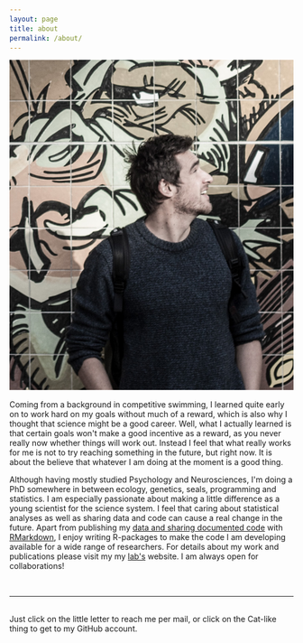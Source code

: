 ```yaml
---
layout: page
title: about
permalink: /about/
---
```


<img class="col one right" src="/img/martin.jpg">


Coming from a background in competitive swimming, I learned quite early on to work hard on my goals without much of a reward, which is also why I thought that science might be a good career. Well, what I actually learned is that certain goals won't make a good incentive as a reward, as you never really now whether things will work out. 
Instead I feel that what really works for me is not to try reaching something in the future, but right now. It is about the believe that whatever I am doing at the moment is a good thing.  

Although having mostly studied Psychology and Neurosciences, I'm doing a PhD somewhere in between ecology, genetics, seals, programming and statistics. I am especially passionate about making a little difference as a young scientist for the science system. I feel that caring about statistical analyses as well as sharing data and code can cause a real change in the future. Apart from publishing my  <a href="http://www.pnas.org/content/112/36/E5005?tab=ds" target="blank">data and sharing documented code</a> with <a href="https://mastoffel.github.io/mastoffel.github.io/coding/2016/10/25/reproducibility.html" target="blank">RMarkdown</a>, I enjoy writing R-packages to make the code I am developing available for a wide range of researchers. For details about my work and publications please visit my my <a href="https://thehoffmanlab.com/group/martin-stoffel/" target="blank">lab's</a> website. I am always open for collaborations!

<br/>
<hr/>
<br/>
<span class="contacticon center">
	<a href="mailto:martin.adam.stoffel@gmail.com"><i class="fa fa-envelope-square"></i></a>
	<a href="https://github.com/mastoffel" target="_blank"><i class="fa fa-github-square"></i></a>
	<a href="https://twitter.com" target="_blank"><i class="fa fa-twitter-square"></i></a>
</span>

<div class="col three caption">
	Just click on the little letter to reach me per mail, or click on the Cat-like thing to get to my GitHub account.
</div>

